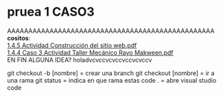 # pruea 1 CASO3
AAAAAAAAAAAAAAAAAAAAAAAAAAAAAAAAAAAAAAAAAAAAAAAAA<br>
<b>cositos</b>:
<br>
[1.4.5 Actividad Construcción del sitio web.pdf](https://github.com/hikorigunpu/EXP1Prueba/files/8533499/1.4.5.Actividad.Construccion.del.sitio.web.pdf)
<br>
[1.4.4 Caso 3 Actividad Taller Mecánico Rayo Makween.pdf](https://github.com/hikorigunpu/EXP1Prueba/files/8533521/1.4.4.Caso.3.Actividad.Taller.Mecanico.Rayo.Makween.pdf)
<br>
EN FIN ALGUNA IDEA?
holadvcvccvcvccvccvcvccv


git checkout -b [nombre] = crear una branch
git checkout [nombre] = ir a una rama
git status = indica en que rama estas
code . = abre visual studio code
